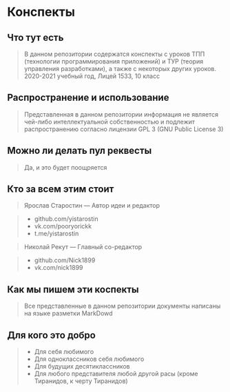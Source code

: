 # Конспекты

## Что тут есть

   > В данном репозитории содержатся конспекты с уроков ТПП (технологии программирования приложений) и ТУР (теория управления разработками), а также с некоторых других уроков. 2020-2021 учебный год, Лицей 1533, 10 класс

## Распространение и использование

  > Представленная в данном репозитории информация не является чей-либо интеллектуальной собственностью и подлежит распространению согласно лицензии GPL 3 (GNU Public License 3)

## Можно ли делать пул реквесты

  > Да, и это будет поощряется

## Кто за всем этим стоит

> Ярослав Старостин — Автор идеи и редактор

  > * github.com/yistarostin
  > * vk.com/pooryorickk
  > * t.me/yistarostin

> Николай Рекут — Главный со-редактор

> * github.com/Nick1899
> * vk.com/nick1899

## Как мы пишем эти коспекты

  > Все представленные в данном репозитории документы написаны на языке разметки MarkDowd

## Для кого это добро

  > * Для себя любимого
  > * Для одноклассников себя любимого
  > * Для будущих десятиклассников
  > * Для любого представителя любой другой расы (кроме Тиранидов, к черту Тиранидов)

